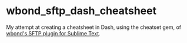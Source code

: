 # wbond_sftp_dash_cheatsheet

My attempt at creating a cheatsheet in Dash, using the cheatset gem, of [wbond's SFTP plugin for Sublime Text](http://wbond.net/sublime_packages/sftp).


